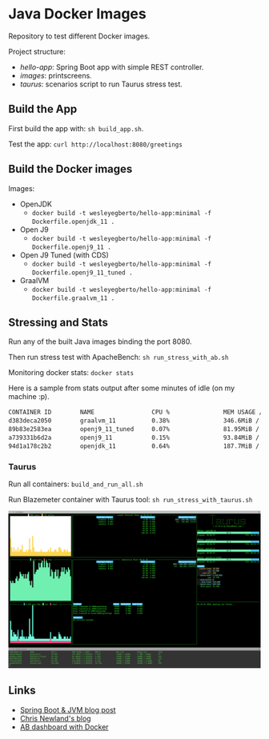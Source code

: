 # Java Docker Images

Repository to test different Docker images.

Project structure:

* *hello-app*: Spring Boot app with simple REST controller.
* *images*: printscreens.
* *taurus*: scenarios script to run Taurus stress test.

## Build the App

First build the app with: `sh build_app.sh`.

Test the app: `curl http://localhost:8080/greetings`

## Build the Docker images

Images:

* OpenJDK
  * `docker build -t wesleyegberto/hello-app:minimal -f Dockerfile.openjdk_11 .`
* Open J9
  * `docker build -t wesleyegberto/hello-app:minimal -f Dockerfile.openj9_11 .`
* Open J9 Tuned (with CDS)
  * `docker build -t wesleyegberto/hello-app:minimal -f Dockerfile.openj9_11_tuned .`
* GraalVM
  * `docker build -t wesleyegberto/hello-app:minimal -f Dockerfile.graalvm_11 .`

## Stressing and Stats

Run any of the built Java images binding the port 8080.

Then run stress test with ApacheBench: `sh run_stress_with_ab.sh`

Monitoring docker stats: `docker stats`

Here is a sample from stats output after some minutes of idle (on my machine :p).

```sh
CONTAINER ID        NAME                CPU %               MEM USAGE / LIMIT     MEM %               NET I/O             BLOCK I/O           PIDS
d383deca2050        graalvm_11          0.38%               346.6MiB / 1.952GiB   17.34%              928B / 0B           4.06MB / 0B         36
89b83e2583ea        openj9_11_tuned     0.07%               81.95MiB / 1.952GiB   4.10%               928B / 0B           0B / 94.4MB         38
a739331b6d2a        openj9_11           0.15%               93.84MiB / 1.952GiB   4.69%               1.02kB / 0B         987kB / 4.1kB       39
94d1a178c2b2        openjdk_11          0.64%               187.7MiB / 1.952GiB   9.39%               1.11kB / 0B         1.56MB / 0B         37
```

### Taurus

Run all containers: `build_and_run_all.sh`

Run Blazemeter container with Taurus tool: `sh run_stress_with_taurus.sh`

[![Printscreen from test](./images/taurus-printscreen.png)](./images/taurus-printscreen.png)

## Links

* [Spring Boot & JVM blog post](https://medium.com/@jean_sossmeier/spring-boot-jvm-1eea422be930)
* [Chris Newland's blog](https://www.chriswhocodes.com/)
* [AB dashboard with Docker](https://github.com/naturalis/docker-ab)
